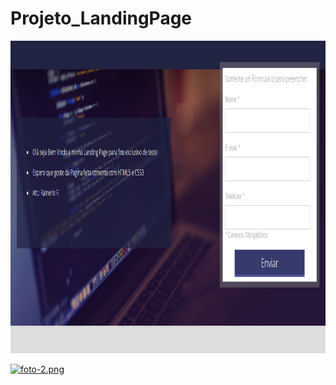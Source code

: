 # Projeto_LandingPage

<div align="center">
    <img src="./images/screen/foto.png" width="700px" height="500px"</img> 
</div>

[![foto-2.png](https://i.postimg.cc/vB27tHrH/foto-2.png)](https://postimg.cc/bDb2zPVK)
